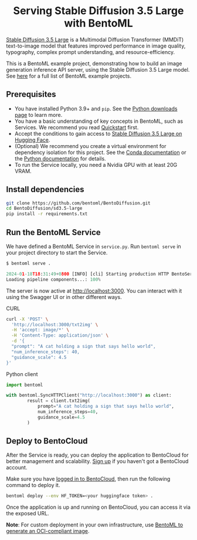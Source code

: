 <div align="center">
    <h1 align="center">Serving Stable Diffusion 3.5 Large with BentoML</h1>
</div>

[Stable Diffusion 3.5 Large](https://huggingface.co/stabilityai/stable-diffusion-3.5-large) is a Multimodal Diffusion Transformer (MMDiT) text-to-image model that features improved performance in image quality, typography, complex prompt understanding, and resource-efficiency.

This is a BentoML example project, demonstrating how to build an image generation inference API server, using the Stable Diffusion 3.5 Large model. See [here](https://github.com/bentoml/BentoML/tree/main/examples) for a full list of BentoML example projects.

## Prerequisites

- You have installed Python 3.9+ and `pip`. See the [Python downloads page](https://www.python.org/downloads/) to learn more.
- You have a basic understanding of key concepts in BentoML, such as Services. We recommend you read [Quickstart](https://docs.bentoml.com/en/1.2/get-started/quickstart.html) first.
- Accept the conditions to gain access to [Stable Diffusion 3.5 Large on Hugging Face](https://huggingface.co/stabilityai/stable-diffusion-3.5-large).
- (Optional) We recommend you create a virtual environment for dependency isolation for this project. See the [Conda documentation](https://conda.io/projects/conda/en/latest/user-guide/tasks/manage-environments.html) or the [Python documentation](https://docs.python.org/3/library/venv.html) for details.
- To run the Service locally, you need a Nvidia GPU with at least 20G VRAM.

## Install dependencies

```bash
git clone https://github.com/bentoml/BentoDiffusion.git
cd BentoDiffusion/sd3.5-large
pip install -r requirements.txt
```

## Run the BentoML Service

We have defined a BentoML Service in `service.py`. Run `bentoml serve` in your project directory to start the Service.

```python
$ bentoml serve .

2024-01-18T18:31:49+0800 [INFO] [cli] Starting production HTTP BentoServer from "service:SD35Large" listening on http://localhost:3000 (Press CTRL+C to quit)
Loading pipeline components...: 100%
```

The server is now active at [http://localhost:3000](http://localhost:3000/). You can interact with it using the Swagger UI or in other different ways.

CURL

```bash
curl -X 'POST' \
  'http://localhost:3000/txt2img' \
  -H 'accept: image/*' \
  -H 'Content-Type: application/json' \
  -d '{
  "prompt": "A cat holding a sign that says hello world",
  "num_inference_steps": 40,
  "guidance_scale": 4.5
}'
```

Python client

```python
import bentoml

with bentoml.SyncHTTPClient("http://localhost:3000") as client:
        result = client.txt2img(
            prompt="A cat holding a sign that says hello world",
            num_inference_steps=40,
            guidance_scale=4.5
        )
```

## Deploy to BentoCloud

After the Service is ready, you can deploy the application to BentoCloud for better management and scalability. [Sign up](https://www.bentoml.com/) if you haven't got a BentoCloud account.

Make sure you have [logged in to BentoCloud](https://docs.bentoml.com/en/latest/bentocloud/how-tos/manage-access-token.html), then run the following command to deploy it.

```bash
bentoml deploy --env HF_TOKEN=<your huggingface token> .
```

Once the application is up and running on BentoCloud, you can access it via the exposed URL.

**Note**: For custom deployment in your own infrastructure, use [BentoML to generate an OCI-compliant image](https://docs.bentoml.com/en/latest/guides/containerization.html).
